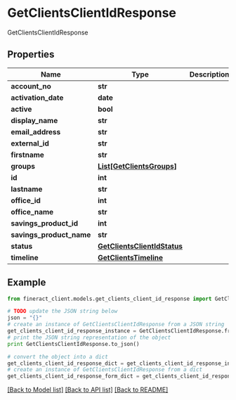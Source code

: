 # GetClientsClientIdResponse

GetClientsClientIdResponse

## Properties

Name | Type | Description | Notes
------------ | ------------- | ------------- | -------------
**account_no** | **str** |  | [optional] 
**activation_date** | **date** |  | [optional] 
**active** | **bool** |  | [optional] 
**display_name** | **str** |  | [optional] 
**email_address** | **str** |  | [optional] 
**external_id** | **str** |  | [optional] 
**firstname** | **str** |  | [optional] 
**groups** | [**List[GetClientsGroups]**](GetClientsGroups.md) |  | [optional] 
**id** | **int** |  | [optional] 
**lastname** | **str** |  | [optional] 
**office_id** | **int** |  | [optional] 
**office_name** | **str** |  | [optional] 
**savings_product_id** | **int** |  | [optional] 
**savings_product_name** | **str** |  | [optional] 
**status** | [**GetClientsClientIdStatus**](GetClientsClientIdStatus.md) |  | [optional] 
**timeline** | [**GetClientsTimeline**](GetClientsTimeline.md) |  | [optional] 

## Example

```python
from fineract_client.models.get_clients_client_id_response import GetClientsClientIdResponse

# TODO update the JSON string below
json = "{}"
# create an instance of GetClientsClientIdResponse from a JSON string
get_clients_client_id_response_instance = GetClientsClientIdResponse.from_json(json)
# print the JSON string representation of the object
print GetClientsClientIdResponse.to_json()

# convert the object into a dict
get_clients_client_id_response_dict = get_clients_client_id_response_instance.to_dict()
# create an instance of GetClientsClientIdResponse from a dict
get_clients_client_id_response_form_dict = get_clients_client_id_response.from_dict(get_clients_client_id_response_dict)
```
[[Back to Model list]](../README.md#documentation-for-models) [[Back to API list]](../README.md#documentation-for-api-endpoints) [[Back to README]](../README.md)


